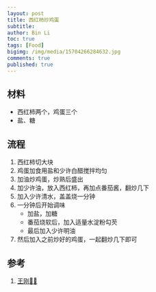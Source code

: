 ```yaml
---
layout: post
title: 西红柿炒鸡蛋
subtitle:
author: Bin Li
toc: true
tags: [Food]
bigimg: /img/media/15704266284632.jpg
comments: true
published: true
---
```



## 材料
* 西红柿两个，鸡蛋三个
* 盐、糖

## 流程
1. 西红柿切大块
2. 鸡蛋加食用盐和少许白醋搅拌均匀
3. 加油炒鸡蛋，炒熟后盛出
4. 加少许油，放入西红柿，再加点番茄酱，翻炒几下
5. 加入少许清水，盖盖烧一分钟
6. 一分钟后开始调味
    * 加盐，加糖
    * 番茄烧软后，加入适量水淀粉勾芡
    * 最后加入少许明油
7. 然后加入之前炒好的鸡蛋，一起翻炒几下即可

## 参考
1. [王刚🍅🥚](https://www.youtube.com/watch?v=2hvQFxZBTVY)
